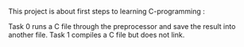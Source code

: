 This project is about first steps to learning C-programming :  

Task 0 runs a C file through the preprocessor and save the result into another file.
Task 1 compiles a C file but does not link.
